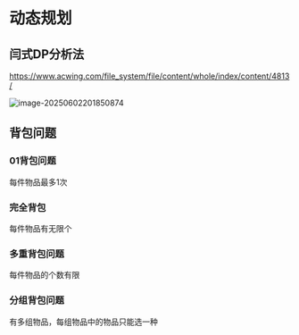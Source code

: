 # 动态规划

## 闫式DP分析法

https://www.acwing.com/file_system/file/content/whole/index/content/4813/

![image-20250602201850874](https://amonologue-image-bed.oss-cn-chengdu.aliyuncs.com/2025/202506022019640.png)

## 背包问题

### 01背包问题

每件物品最多1次

### 完全背包

每件物品有无限个

### 多重背包问题

每件物品的个数有限

### 分组背包问题

有多组物品，每组物品中的物品只能选一种

### 